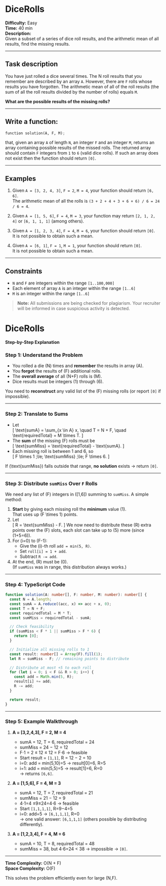 # DiceRolls

**Difficulty:** Easy  
**Time:** 40 min  
**Description:**  
Given a subset of a series of dice roll results, and the arithmetic mean of all results, find the missing results.

---

## Task description

You have just rolled a dice several times. The N roll results that you remember are described by an array `A`. However, there are `F` rolls whose results you have forgotten. The arithmetic mean of all of the roll results (the sum of all the roll results divided by the number of rolls) equals `M`.

**What are the possible results of the missing rolls?**

---

## Write a function:

```python
function solution(A, F, M);
```

that, given an array `A` of length `N`, an integer `F` and an integer `M`, returns an array containing possible results of the missed rolls. The returned array should contain `F` integers from `1` to `6` (valid dice rolls). If such an array does not exist then the function should return `[0]`.

---

## Examples

1. Given `A = [3, 2, 4, 3]`, `F = 2`, `M = 4`, your function should return `[6, 6]`.  
   The arithmetic mean of all the rolls is `(3 + 2 + 4 + 3 + 6 + 6) / 6 = 24 / 6 = 4`.

2. Given `A = [1, 5, 6]`, `F = 4`, `M = 3`, your function may return `[2, 1, 2, 4]` or `[6, 1, 1, 1]` (among others).

3. Given `A = [1, 2, 3, 4]`, `F = 4`, `M = 6`, your function should return `[0]`.  
   It is not possible to obtain such a mean.

4. Given `A = [6, 1]`, `F = 1`, `M = 1`, your function should return `[0]`.  
   It is not possible to obtain such a mean.

---

## Constraints

- `N` and `F` are integers within the range `[1..100,000]`
- Each element of array `A` is an integer within the range `[1..6]`
- `M` is an integer within the range `[1..6]`

> **Note:** All submissions are being checked for plagiarism. Your recruiter will be informed in case suspicious activity is detected.


# DiceRolls

**Step-by-Step Explanation**

### Step 1: Understand the Problem

- You rolled a die \(N\) times and **remember** the results in array \(A\).
- You **forgot** the results of \(F\) additional rolls.
- The **overall average** of all \(N+F\) rolls is \(M\).
- Dice results must be integers \(1\) through \(6\).

You need to **reconstruct** any valid list of the \(F\) missing rolls (or report `[0]` if impossible).

---

### Step 2: Translate to Sums

- Let  
  \[
    \text{sumA} = \sum_{x \in A} x, 
    \quad T = N + F,
    \quad \text{requiredTotal} = M \times T.
  \]
- The **sum** of the missing \(F\) rolls must be  
  \[
    \text{sumMiss} = \text{requiredTotal} - \text{sumA}.
  \]
- Each missing roll is between 1 and 6, so  
  \[
    F \times 1 \;\le\; \text{sumMiss} \;\le\; F \times 6.
  \]

If \(\text{sumMiss}\) falls outside that range, **no solution** exists → return `[0]`.

---

### Step 3: Distribute `sumMiss` Over `F` Rolls

We need any list of \(F\) integers in \([1,6]\) summing to `sumMiss`. A simple method:

1. **Start** by giving each missing roll the **minimum** value \(1\).  
   That uses up \(F \times 1\) points.
2. Let  
   \[
     R = \text{sumMiss} - F.
   \]
   We now need to distribute these \(R\) extra points over the \(F\) slots, each slot can take up to \(5\) more (since \(1+5=6\)).
3. For \(i=0\) to \(F-1\):
   - Give the \(i\)-th roll `add = min(5, R)`.
   - Set `roll[i] = 1 + add`.
   - Subtract `R -= add`.
4. At the end, \(R\) must be \(0\).  
   (If `sumMiss` was in range, this distribution always works.)

---

### Step 4: TypeScript Code

```ts
function solution(A: number[], F: number, M: number): number[] {
  const N = A.length;
  const sumA = A.reduce((acc, x) => acc + x, 0);
  const T = N + F;
  const requiredTotal = M * T;
  const sumMiss = requiredTotal - sumA;

  // Check feasibility
  if (sumMiss < F * 1 || sumMiss > F * 6) {
    return [0];
  }

  // Initialize all missing rolls to 1
  const result: number[] = Array(F).fill(1);
  let R = sumMiss - F; // remaining points to distribute

  // Distribute at most +5 to each roll
  for (let i = 0; i < F && R > 0; i++) {
    const add = Math.min(5, R);
    result[i] += add;
    R -= add;
  }

  return result;
}
```

---

### Step 5: Example Walkthrough

1. **A = [3,2,4,3], F = 2, M = 4**  
   - sumA = 12, T = 6, requiredTotal = 24  
   - sumMiss = 24 − 12 = 12  
   - F⋅1 = 2 ≤ 12 ≤ 12 = F⋅6 → feasible  
   - Start result = `[1,1]`, R = 12 − 2 = 10  
   - i=0: add = min(5,10)=5 → result[0]=6, R=5  
   - i=1: add = min(5,5)=5  → result[1]=6, R=0  
   → returns `[6,6]`.

2. **A = [1,5,6], F = 4, M = 3**  
   - sumA = 12, T = 7, requiredTotal = 21  
   - sumMiss = 21 − 12 = 9  
   - 4⋅1=4 ≤9≤24=4⋅6 → feasible  
   - Start `[1,1,1,1]`, R=9−4=5  
   - i=0: add=5 → `[6,1,1,1]`, R=0  
   → one valid answer: `[6,1,1,1]` (others possible by distributing differently).

3. **A = [1,2,3,4], F = 4, M = 6**  
   - sumA = 10, T = 8, requiredTotal = 48  
   - sumMiss = 38, but 4⋅6=24 < 38 → impossible → `[0]`.

---

**Time Complexity:** O(N + F)  
**Space Complexity:** O(F)  

This solves the problem efficiently even for large \(N,F\).
